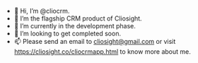 - 👋 Hi, I’m @cliocrm.
- 👀 I’m the flagship CRM product of Cliosight.
- 🌱 I’m currently in the development phase.
- 💞️ I’m looking to get completed soon. 
- 📫 Please send an email to cliosight@gmail.com or visit https://cliosight.co/cliocrmapp.html to know more about me.

<!---
cliocrm/cliocrm is a ✨ special ✨ repository because its `README.md` (this file) appears on your GitHub profile.
You can click the Preview link to take a look at your changes.
--->
